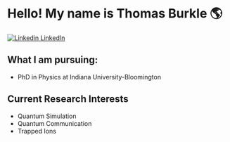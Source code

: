 # Hello! My name is Thomas Burkle :earth_americas:  

[![Linkedin](https://i.stack.imgur.com/gVE0j.png) LinkedIn](https://www.linkedin.com/twburkle)
&nbsp;

## What I am pursuing: 
- PhD in Physics at Indiana University-Bloomington 

## Current Research Interests 
 - Quantum Simulation 
 - Quantum Communication  
 - Trapped Ions 
 
